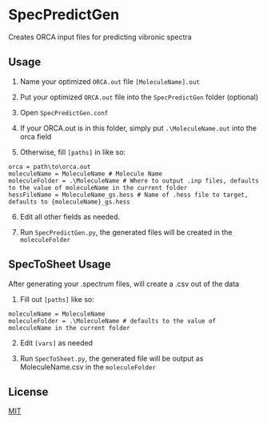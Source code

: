 # SpecPredictGen

Creates ORCA input files for predicting vibronic spectra

## Usage

1. Name your optimized `ORCA.out` file `[MoleculeName].out`

2. Put your optimized `ORCA.out` file into the `SpecPredictGen` folder (optional)

3. Open `SpecPredictGen.conf`

4. If your ORCA.out is in this folder, simply put
`.\MoleculeName.out` into the orca field

5. Otherwise, fill `[paths]` in like so:
```
orca = path\to\orca.out
moleculeName = MoleculeName # Molecule Name
moleculeFolder = .\MoleculeName # Where to output .inp files, defaults to the value of moleculeName in the current folder
hessFileName = MoleculeName_gs.hess # Name of .hess file to target, defaults to {moleculeName}_gs.hess
```

6. Edit all other fields as needed. 

7. Run `SpecPredictGen.py`, the generated files will be created in the `moleculeFolder` 

## SpecToSheet Usage

After generating your .spectrum files, will create a .csv out of the data

1. Fill out `[paths]` like so:
```
moleculeName = MoleculeName
moleculeFolder = .\MoleculeName # defaults to the value of moleculeName in the current folder
```

2. Edit `[vars]` as needed

3. Run `SpecToSheet.py`, the generated file will be output as MoleculeName.csv in the `moleculeFolder`


## License
[MIT](https://choosealicense.com/licenses/mit/)